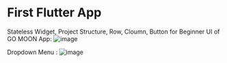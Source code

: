# First Flutter App
 Stateless Widget, Project Structure, Row, Cloumn, Button for Beginner
 UI of GO MOON App:
![image](https://github.com/nfasss/go_moon_UI/assets/102456155/16dea1a4-2873-47ea-9fa2-9dc17006e2dd)

Dropdown Menu :
![image](https://github.com/nfasss/go_moon_UI/assets/102456155/89d1222e-8815-49d6-ac74-b7d36669aacf)
